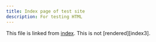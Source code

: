 ```yaml
---
title: Index page of test site
description: For testing HTML
---
```


This file is linked from [index][index].
This is not [rendered][index3].

[index]: /
